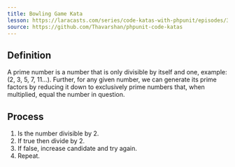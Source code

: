 ```yaml
---
title: Bowling Game Kata
lesson: https://laracasts.com/series/code-katas-with-phpunit/episodes/3
source: https://github.com/Thavarshan/phpunit-code-katas
---
```


## Definition

A prime number is a number that is only divisible by itself and one, example:  (2, 3, 5, 7, 11...). Further, for any given number, we can generate its prime factors by reducing it down to exclusively prime numbers that, when multiplied, equal the number in question.

## Process

1. Is the number divisible by 2.
2. If true then divide by 2.
3. If false, increase candidate and try again.
4. Repeat.
